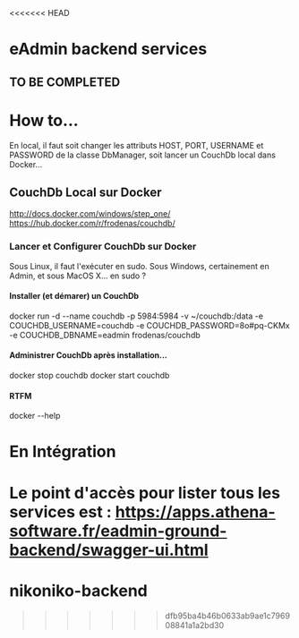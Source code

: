 <<<<<<< HEAD
# eAdmin backend services

## TO BE COMPLETED

# How to...
En local, il faut soit changer les attributs HOST, PORT, USERNAME et PASSWORD de la classe DbManager, soit lancer un CouchDb local dans Docker...

## CouchDb Local sur Docker
http://docs.docker.com/windows/step_one/
https://hub.docker.com/r/frodenas/couchdb/

### Lancer et Configurer CouchDb sur Docker
Sous Linux, il faut l'exécuter en sudo. Sous Windows, certainement en Admin, et sous MacOS X... en sudo ?

#### Installer (et démarer) un CouchDb
docker run -d --name couchdb -p 5984:5984 -v ~/couchdb:/data -e COUCHDB_USERNAME=couchdb  -e COUCHDB_PASSWORD=8o#pq-CKMx -e COUCHDB_DBNAME=eadmin  frodenas/couchdb 

#### Administrer CouchDb après installation...
docker stop couchdb
docker start couchdb

#### RTFM
docker --help

# En Intégration
Le point d'accès pour lister tous les services est :
https://apps.athena-software.fr/eadmin-ground-backend/swagger-ui.html
=======
# nikoniko-backend
>>>>>>> dfb95ba4b46b0633ab9ae1c796908841a1a2bd30
